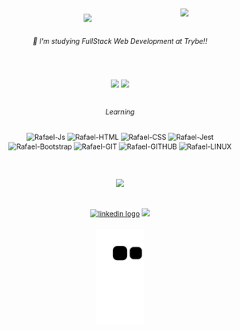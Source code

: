 <h1 align="center">
  <a href="https://git.io/typing-svg">
    <img src="https://readme-typing-svg.herokuapp.com/?lines=Hello+World!+👋;+Myself+Rafael+Souza!;&center=true&size=30">
  </a>
  <img align="right" width=130 src="https://c.tenor.com/rkY5QA5c3VAAAAAC/gato-digitando.gif" />
</h1>

###
<h6 align="center">🌱 I'm studying FullStack Web Development at Trybe!!</h6>
<br>
<br>

  <div align=center>
    <img align="center" width=390 src="https://github-readme-stats.vercel.app/api?username=Rafael-Souza-97&show_icons=true&theme=react&border_color=61dafb&hide_border=true" />
    <img align="center" width=430 src="https://activity-graph.herokuapp.com/graph?username=Rafael-Souza-97&theme=react-dark&bg_color=20232a&hide_border=true" />
  </div>
  
<div align="center">
  
<!--   <img src="https://github-readme-stats.vercel.app/api?hide_title=true&hide_rank=false&show_icons=true&include_all_commits=true&count_private=true&disable_animations=false&theme=onedark&locale=pt-br&hide_border=false&username=Rafael-Souza-97" height="150" alt="stats graph"  /> -->
<!--   <img src="https://github-readme-stats.vercel.app/api/top-langs?locale=pt-br&hide_title=false&layout=compact&card_width=320&langs_count=12&theme=onedark&hide_border=false&username=Rafael-Souza-97" height="150" alt="languages graph"  /> -->
  
</div>
<br>

###
<p align="left"></p>

###
<h6 align="center">Learning</h6>
<div align="center">
  <img align="center" alt="Rafael-Js" height="30" src="https://img.shields.io/badge/JavaScript-F7DF1E?style=for-the-badge&logo=javascript&logoColor=black">
  <img align="center" alt="Rafael-HTML" height="30" src="https://img.shields.io/badge/HTML5-E34F26?style=for-the-badge&logo=html5&logoColor=white">
  <img align="center" alt="Rafael-CSS" height="30" src="https://img.shields.io/badge/CSS3-1572B6?style=for-the-badge&logo=css3&logoColor=white">
  <img align="center" alt="Rafael-Jest" height="30" src="https://img.shields.io/badge/Jest-323330?style=for-the-badge&logo=Jest&logoColor=white" />
  <img align="center" alt="Rafael-Bootstrap" height="30" src="https://img.shields.io/badge/Bootstrap-563D7C?style=for-the-badge&logo=bootstrap&logoColor=white"/>
  <img align="center" alt="Rafael-GIT" height="30" src="https://img.shields.io/badge/GIT-E44C30?style=for-the-badge&logo=git&logoColor=white" />
  <img align="center" alt="Rafael-GITHUB" height="30" src="https://img.shields.io/badge/GitHub-100000?style=for-the-badge&logo=github&logoColor=white" />   <img align="center" alt="Rafael-LINUX" height="30" src="https://img.shields.io/badge/Linux-FCC624?style=for-the-badge&logo=linux&logoColor=black" />
</div>
<br>
<br>

###
<p align="left"></p>

###
<div align="center">
  <img src="https://visitor-badge.laobi.icu/badge?page_id=Rafael-Souza-97.Rafael-Souza-97&"  />
</div>
<br>

###
<div align="center">
  <a href="https://www.linkedin.com/in/rafael-souza-280629236/" target="_blank"><img src="https://img.shields.io/static/v1?message=LinkedIn&logo=linkedin&label=&color=0077B5&logoColor=white&labelColor=&style=flat" height="30" alt="linkedin logo"  /></a>
  <a href="mailto:apsouza.rafael97@gmail.com"><img src="https://img.shields.io/badge/-Gmail-%23333?style=for-the-badge&logo=gmail&logoColor=white" target="_blank"></a>
</div>

###
<p align="left"></p>



###


<div align="center">
  
  <img alt="snake eating my contribution" src="https://github.com/Rafael-Souza-97/Rafael-Souza-97/blob/output/github-contribution-grid-snake.svg">
  
</div>

<!-- ![Snake animation](https://github.com/Rafael-Souza-97/Rafael-Souza-97/blob/output/github-contribution-grid-snake.svg) -->
